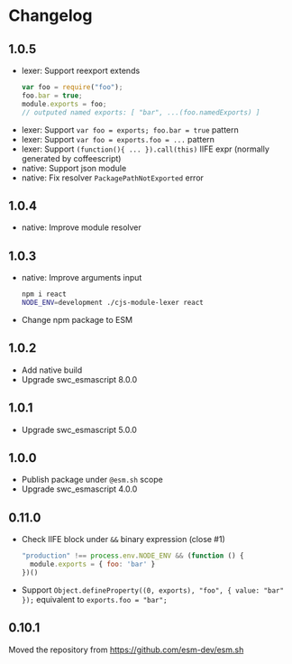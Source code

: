 # Changelog


## 1.0.5

- lexer: Support reexport extends
  ```js
  var foo = require("foo");
  foo.bar = true;
  module.exports = foo;
  // outputed named exports: [ "bar", ...(foo.namedExports) ]
  ```
- lexer: Support `var foo = exports; foo.bar = true` pattern
- lexer: Support `var foo = exports.foo = ...` pattern
- lexer: Support `(function(){ ... }).call(this)` IIFE expr (normally generated by coffeescript)
- native: Support json module
- native: Fix resolver `PackagePathNotExported` error

## 1.0.4

- native: Improve module resolver

## 1.0.3

- native: Improve arguments input
  ```bash
  npm i react
  NODE_ENV=development ./cjs-module-lexer react
  ```
- Change npm package to ESM

## 1.0.2

- Add native build
- Upgrade swc_esmascript 8.0.0

## 1.0.1

- Upgrade swc_esmascript 5.0.0

## 1.0.0

- Publish package under `@esm.sh` scope
- Upgrade swc_esmascript 4.0.0

## 0.11.0

- Check IIFE block under `&&` binary expression (close #1)
  ```js
  "production" !== process.env.NODE_ENV && (function () {
    module.exports = { foo: 'bar' }
  })()
  ```
- Support `Object.defineProperty((0, exports), "foo", { value: "bar" });` equivalent to `exports.foo = "bar";`

## 0.10.1

Moved the repository from https://github.com/esm-dev/esm.sh
